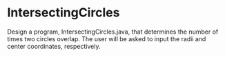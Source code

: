 # IntersectingCircles
Design a program, IntersectingCircles.java, that determines the number of times two circles overlap.
The user will be asked to input the radii and center coordinates, respectively. 
